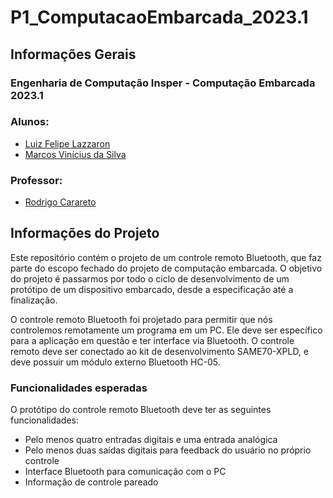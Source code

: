 # P1_ComputacaoEmbarcada_2023.1

<h2>Informações Gerais</h2>

<h3>Engenharia de Computação Insper - Computação Embarcada 2023.1</h3>

<h3>Alunos:</h3>
<ul>
  <li><a href=https://www.linkedin.com/in/enrico-damiani-125527196/>Luiz Felipe Lazzaron</a></li>
  <li><a href=https://www.linkedin.com/in/marcosvinis/>Marcos Vinícius da Silva</a></li>
</ul>

<h3>Professor:</h3> 
<ul>
  <li><a href=https://www.linkedin.com/in/rodrigo-carareto-b1ab85b6/>Rodrigo Carareto</a></li>
</ul>

<h2>Informações do Projeto</h2>
<p> 
Este repositório contém o projeto de um controle remoto Bluetooth, que faz parte do escopo fechado do projeto de computação embarcada. O objetivo do projeto é passarmos por todo o ciclo de desenvolvimento de um protótipo de um dispositivo embarcado, desde a especificação até a finalização.
</p>

<p> 
O controle remoto Bluetooth foi projetado para permitir que nós controlemos remotamente um programa em um PC. Ele deve ser específico para a aplicação em questão e ter interface via Bluetooth. O controle remoto deve ser conectado ao kit de desenvolvimento SAME70-XPLD, e deve possuir um módulo externo Bluetooth HC-05.
</p>

<h3>Funcionalidades esperadas</h3>
<p>O protótipo do controle remoto Bluetooth deve ter as seguintes funcionalidades:</p>
<ul>
  <li>Pelo menos quatro entradas digitais e uma entrada analógica</li>
  <li>Pelo menos duas saídas digitais para feedback do usuário no próprio controle</li>
  <li>Interface Bluetooth para comunicação com o PC</li>
  <li>Informação de controle pareado</li>
</ul>
